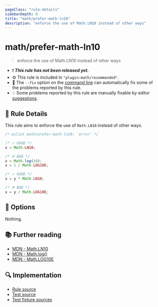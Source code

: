 ```yaml
---
pageClass: "rule-details"
sidebarDepth: 0
title: "math/prefer-math-ln10"
description: "enforce the use of Math.LN10 instead of other ways"
---
```


# math/prefer-math-ln10

> enforce the use of Math.LN10 instead of other ways

- :exclamation: <badge text="This rule has not been released yet." vertical="middle" type="error"> **_This rule has not been released yet._** </badge>
- :gear: This rule is included in `"plugin:math/recommended"`.
- :wrench: The `--fix` option on the [command line](https://eslint.org/docs/user-guide/command-line-interface#fixing-problems) can automatically fix some of the problems reported by this rule.
- :bulb: Some problems reported by this rule are manually fixable by editor [suggestions](https://eslint.org/docs/developer-guide/working-with-rules#providing-suggestions).

## :book: Rule Details

This rule aims to enforce the use of `Math.LN10` instead of other ways.

<eslint-code-block fix>

<!-- eslint-skip -->

```js
/* eslint math/prefer-math-ln10: 'error' */

/* ✓ GOOD */
x = Math.LN10;

/* ✗ BAD */
x = Math.log(10);
x = 1 / Math.LOG10E;

/* ✓ GOOD */
x = y * Math.LN10;

/* ✗ BAD */
x = y / Math.LOG10E;
```

</eslint-code-block>

## :wrench: Options

Nothing.

## :books: Further reading

- [MDN - Math.LN10](https://developer.mozilla.org/en-US/docs/Web/JavaScript/Reference/Global_Objects/Math/LN10)
- [MDN - Math.log()](https://developer.mozilla.org/en-US/docs/Web/JavaScript/Reference/Global_Objects/Math/log)
- [MDN - Math.LOG10E](https://developer.mozilla.org/en-US/docs/Web/JavaScript/Reference/Global_Objects/Math/LOG10E)

## :mag: Implementation

- [Rule source](https://github.com/ota-meshi/eslint-plugin-math/blob/main/src/rules/prefer-math-ln10.ts)
- [Test source](https://github.com/ota-meshi/eslint-plugin-math/blob/main/tests/src/rules/prefer-math-ln10.ts)
- [Test fixture sources](https://github.com/ota-meshi/eslint-plugin-math/tree/main/tests/fixtures/rules/prefer-math-ln10)
